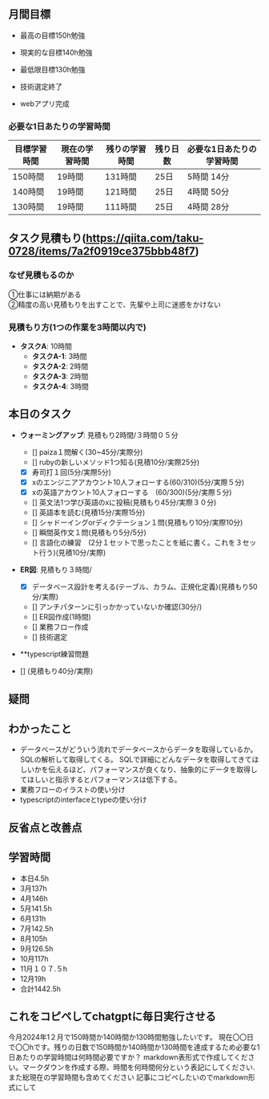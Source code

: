 
## 月間目標
- 最高の目標150h勉強
- 現実的な目標140h勉強
- 最低限目標130h勉強

- 技術選定終了
- webアプリ完成

### 必要な1日あたりの学習時間

| 目標学習時間 | 現在の学習時間 | 残りの学習時間 | 残り日数 | 必要な1日あたりの学習時間 |
|--------------|----------------|----------------|----------|------------------------|
| 150時間      | 19時間         | 131時間        | 25日     | 5時間 14分             |
| 140時間      | 19時間         | 121時間        | 25日     | 4時間 50分             |
| 130時間      | 19時間         | 111時間        | 25日     | 4時間 28分             |

## タスク見積もり(https://qiita.com/taku-0728/items/7a2f0919ce375bbb48f7)
### なぜ見積もるのか   
①仕事には納期がある  
②精度の高い見積もりを出すことで、先輩や上司に迷惑をかけない

### 見積もり方(1つの作業を3時間以内で)
- **タスクA**: 10時間
  - **タスクA-1**: 3時間
  - **タスクA-2**: 2時間
  - **タスクA-3**: 2時間
  - **タスクA-4**: 3時間


## 本日のタスク

  - **ウォーミングアップ**: 見積もり2時間/３時間０５分
    - [] paiza１問解く(30~45分/実際分)
    - [] rubyの新しいメソッド1つ知る(見積10分/実際25分)
    - [x] 寿司打１回(5分/実際5分)
    - [x] xのエンジニアアカウント10人フォローする(60/310)(5分/実際５分)
    - [x] xの英語アカウント10人フォローする　(60/300)(5分/実際５分)
    - [] 英文法1つ学び英語のxに投稿(見積もり45分/実際３０分)
    - [] 英語本を読む(見積15分/実際15分)
    - [] シャドーイングorディクテーション１問(見積もり10分/実際10分)
    - [] 瞬間英作文１問(見積もり5分/5分)
    - [] 言語化の練習　(2分１セットで思ったことを紙に書く。これを３セット行う)(見積10分/実際)
   
   - **ER図**: 見積もり３時間/    
     - [x] データベース設計を考える(テーブル、カラム、正規化定義)(見積もり50分/実際)
     - [] アンチパターンに引っかかっていないか確認(30分/)  
     - [] ER図作成(1時間)
     - [] 業務フロー作成
     - [] 技術選定
    
  - **typescript練習問題
  - [] (見積もり40分/実際)
    
  
    

## 疑問




## わかったこと
- データベースがどういう流れでデータベースからデータを取得しているか。SQLの解析して取得してくる。
SQLで詳細にどんなデータを取得してきてほしいかを伝えるほど、パフォーマンスが良くなり、抽象的にデータを取得してほしいと指示するとパフォーマンスは低下する。
- 業務フローのイラストの使い分け
- typescriptのinterfaceとtypeの使い分け



## 反省点と改善点


## 学習時間
  - 本日4.5h
  - 3月137h
  - 4月146h
  - 5月141.5h
  - 6月131h
  - 7月142.5h
  - 8月105h
  - 9月126.5h
  - 10月117h
  - 11月１０７.５h
  - 12月19h
  - 合計1442.5h

 ## これをコピペしてchatgptに毎日実行させる
今月2024年1２月で150時間か140時間か130時間勉強したいです。
現在〇〇日で〇〇hです。残りの日数で150時間か140時間か130時間を達成するため必要な1日あたりの学習時間は何時間必要ですか？
markdown表形式で作成してください。マークダウンを作成する際、時間を何時間何分という表記にしてください.また総現在の学習時間も含めてください
記事にコピペしたいのでmarkdown形式にして
 

